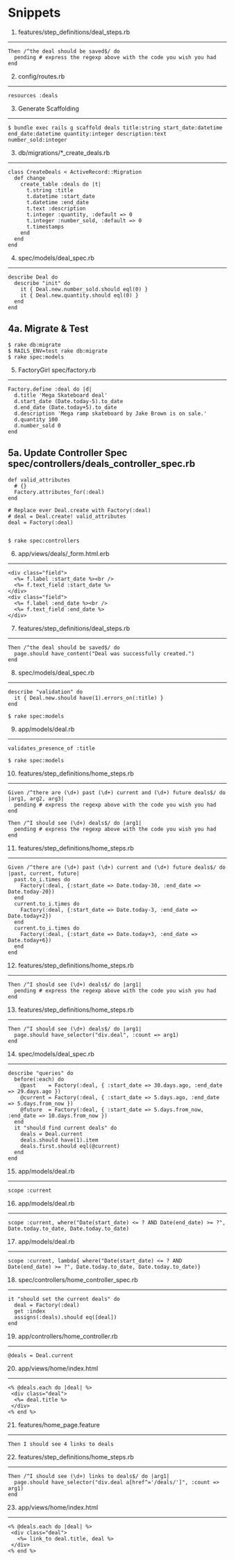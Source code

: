 Snippets
========

1. features/step_definitions/deal_steps.rb
------------------------------------------

    Then /^the deal should be saved$/ do
      pending # express the regexp above with the code you wish you had
    end

2. config/routes.rb
-------------------

    resources :deals

3. Generate Scaffolding
-----------------------

    $ bundle exec rails g scaffold deals title:string start_date:datetime end_date:datetime quantity:integer description:text number_sold:integer

3. db/migrations/*_create_deals.rb
----------------------------------

    class CreateDeals < ActiveRecord::Migration
      def change
        create_table :deals do |t|
          t.string :title
          t.datetime :start_date
          t.datetime :end_date
          t.text :description
          t.integer :quantity, :default => 0
          t.integer :number_sold, :default => 0
          t.timestamps
        end
      end
    end


4. spec/models/deal_spec.rb
---------------------------

    describe Deal do
      describe "init" do
        it { Deal.new.number_sold.should eql(0) }
        it { Deal.new.quantity.should eql(0) }
      end
    end

4a. Migrate & Test
------------------

    $ rake db:migrate
    $ RAILS_ENV=test rake db:migrate
    $ rake spec:models

5. FactoryGirl spec/factory.rb
------------------------------

    Factory.define :deal do |d|
      d.title 'Mega Skateboard deal'
      d.start_date (Date.today-5).to_date
      d.end_date (Date.today+5).to_date
      d.description 'Mega ramp skateboard by Jake Brown is on sale.'
      d.quantity 100
      d.number_sold 0
    end

5a. Update Controller Spec spec/controllers/deals_controller_spec.rb
--------------------------------------------------------------------

    def valid_attributes
      # {}
      Factory.attributes_for(:deal)
    end

    # Replace ever Deal.create with Factory(:deal)
    # deal = Deal.create! valid_attributes
    deal = Factory(:deal)


    $ rake spec:controllers

6. app/views/deals/_form.html.erb
---------------------------------

    <div class="field">
      <%= f.label :start_date %><br />
      <%= f.text_field :start_date %>
    </div>
    <div class="field">
      <%= f.label :end_date %><br />
      <%= f.text_field :end_date %>
    </div>

7. features/step_definitions/deal_steps.rb
------------------------------------------

    Then /^the deal should be saved$/ do
      page.should have_content("Deal was successfully created.")
    end

8. spec/models/deal_spec.rb
---------------------------

    describe "validation" do
      it { Deal.new.should have(1).errors_on(:title) }    
    end

    $ rake spec:models

9. app/models/deal.rb
---------------------

    validates_presence_of :title

    $ rake spec:models

10. features/step_definitions/home_steps.rb
-------------------------------------------

    Given /^there are (\d+) past (\d+) current and (\d+) future deals$/ do |arg1, arg2, arg3|
      pending # express the regexp above with the code you wish you had
    end

    Then /^I should see (\d+) deals$/ do |arg1|
      pending # express the regexp above with the code you wish you had
    end

11. features/step_definitions/home_steps.rb
-------------------------------------------

    Given /^there are (\d+) past (\d+) current and (\d+) future deals$/ do |past, current, future|
      past.to_i.times do
        Factory(:deal, {:start_date => Date.today-30, :end_date => Date.today-20})
      end
      current.to_i.times do
        Factory(:deal, {:start_date => Date.today-3, :end_date => Date.today+2})
      end
      current.to_i.times do
        Factory(:deal, {:start_date => Date.today+3, :end_date => Date.today+6})
      end
    end

12. features/step_definitions/home_steps.rb
-------------------------------------------

    Then /^I should see (\d+) deals$/ do |arg1|
      pending # express the regexp above with the code you wish you had
    end

13. features/step_definitions/home_steps.rb
-------------------------------------------

    Then /^I should see (\d+) deals$/ do |arg1|
      page.should have_selector("div.deal", :count => arg1)
    end

14. spec/models/deal_spec.rb
----------------------------

    describe "queries" do
      before(:each) do
        @past    = Factory(:deal, { :start_date => 30.days.ago, :end_date => 29.days.ago })
        @current = Factory(:deal, { :start_date => 5.days.ago, :end_date => 5.days.from_now })
        @future  = Factory(:deal, { :start_date => 5.days.from_now, :end_date => 10.days.from_now })
      end
      it "should find current deals" do
        deals = Deal.current
        deals.should have(1).item
        deals.first.should eql(@current)
      end
    end


15. app/models/deal.rb 
----------------------

    scope :current

16. app/models/deal.rb 
----------------------

    scope :current, where("Date(start_date) <= ? AND Date(end_date) >= ?", Date.today.to_date, Date.today.to_date)

17. app/models/deal.rb 
----------------------

    scope :current, lambda{ where("Date(start_date) <= ? AND Date(end_date) >= ?", Date.today.to_date, Date.today.to_date)}

18. spec/controllers/home_controller_spec.rb
--------------------------------------------

    it "should set the current deals" do
      deal = Factory(:deal)
      get :index
      assigns(:deals).should eq([deal])
    end

19. app/controllers/home_controller.rb
--------------------------------------

    @deals = Deal.current


20. app/views/home/index.html
-----------------------------

    <% @deals.each do |deal| %>
     <div class="deal">
      <%= deal.title %>
     </div>
    <% end %>

21. features/home_page.feature
------------------------------

    Then I should see 4 links to deals
    
22. features/step_definitions/home_steps.rb
-------------------------------------------

    Then /^I should see (\d+) links to deals$/ do |arg1|
      page.should have_selector("div.deal a[href^='/deals/']", :count => arg1)
    end
    
23. app/views/home/index.html
-----------------------------

    <% @deals.each do |deal| %>
     <div class="deal">
       <%= link_to deal.title, deal %>
     </div>
    <% end %>
